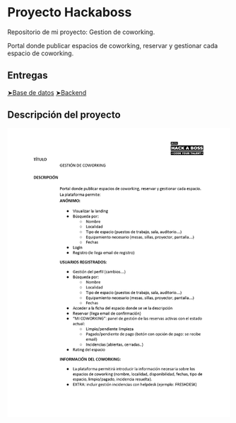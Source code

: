
# Proyecto Hackaboss

Repositorio de mi proyecto: Gestion de coworking.

Portal donde publicar espacios de coworking, reservar y gestionar cada espacio de coworking.


## Entregas

[ ➤Base de datos](https://github.com/rubii9/ProyectoHAB/tree/master/Entregas/SQL)
[ ➤Backend](https://github.com/rubii9/ProyectoHAB/tree/master/Entregas/Back)

## Descripción del proyecto

![Documentación](/Entregas/15_Gestion_Coworking.jpg )
